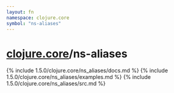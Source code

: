 ```yaml
---
layout: fn
namespace: clojure.core
symbol: "ns-aliases"
---
```


# [clojure.core](../)/ns-aliases

{% include 1.5.0/clojure.core/ns_aliases/docs.md %}
{% include 1.5.0/clojure.core/ns_aliases/examples.md %}
{% include 1.5.0/clojure.core/ns_aliases/src.md %}

